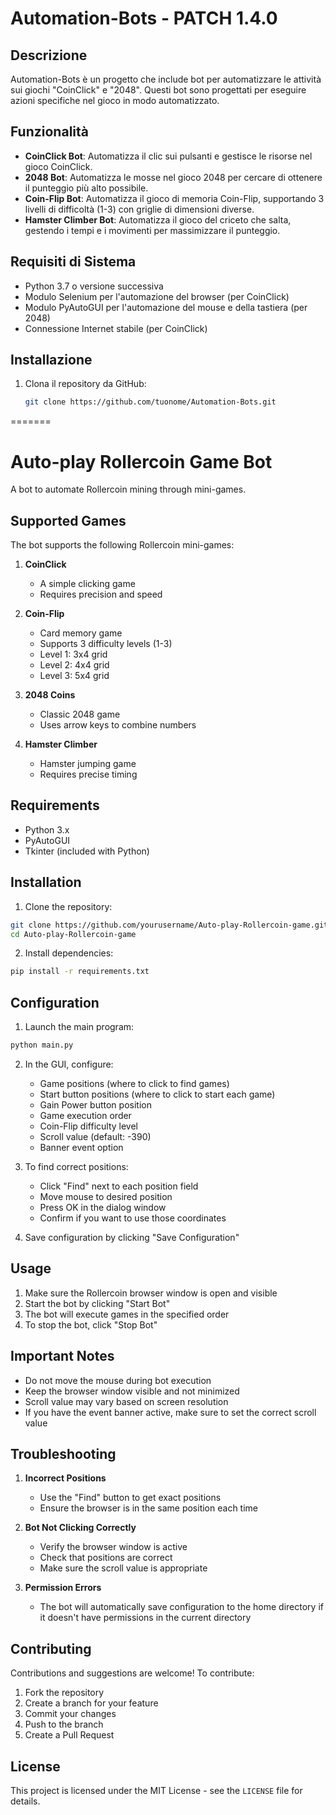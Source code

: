 # Automation-Bots - PATCH 1.4.0

## Descrizione
Automation-Bots è un progetto che include bot per automatizzare le attività sui giochi "CoinClick" e "2048". Questi bot sono progettati per eseguire azioni specifiche nel gioco in modo automatizzato.

## Funzionalità
- **CoinClick Bot**: Automatizza il clic sui pulsanti e gestisce le risorse nel gioco CoinClick.
- **2048 Bot**: Automatizza le mosse nel gioco 2048 per cercare di ottenere il punteggio più alto possibile.
- **Coin-Flip Bot**: Automatizza il gioco di memoria Coin-Flip, supportando 3 livelli di difficoltà (1-3) con griglie di dimensioni diverse.
- **Hamster Climber Bot**: Automatizza il gioco del criceto che salta, gestendo i tempi e i movimenti per massimizzare il punteggio.

## Requisiti di Sistema
- Python 3.7 o versione successiva
- Modulo Selenium per l'automazione del browser (per CoinClick)
- Modulo PyAutoGUI per l'automazione del mouse e della tastiera (per 2048)
- Connessione Internet stabile (per CoinClick)


## Installazione
1. Clona il repository da GitHub:
   ```bash
   git clone https://github.com/tuonome/Automation-Bots.git
=======
# Auto-play Rollercoin Game Bot

A bot to automate Rollercoin mining through mini-games.

## Supported Games

The bot supports the following Rollercoin mini-games:

1. **CoinClick**
   - A simple clicking game
   - Requires precision and speed

2. **Coin-Flip**
   - Card memory game
   - Supports 3 difficulty levels (1-3)
   - Level 1: 3x4 grid
   - Level 2: 4x4 grid
   - Level 3: 5x4 grid

3. **2048 Coins**
   - Classic 2048 game
   - Uses arrow keys to combine numbers

4. **Hamster Climber**
   - Hamster jumping game
   - Requires precise timing

## Requirements

- Python 3.x
- PyAutoGUI
- Tkinter (included with Python)

## Installation

1. Clone the repository:
```bash
git clone https://github.com/yourusername/Auto-play-Rollercoin-game.git
cd Auto-play-Rollercoin-game
```

2. Install dependencies:
```bash
pip install -r requirements.txt
```

## Configuration

1. Launch the main program:
```bash
python main.py
```

2. In the GUI, configure:
   - Game positions (where to click to find games)
   - Start button positions (where to click to start each game)
   - Gain Power button position
   - Game execution order
   - Coin-Flip difficulty level
   - Scroll value (default: -390)
   - Banner event option

3. To find correct positions:
   - Click "Find" next to each position field
   - Move mouse to desired position
   - Press OK in the dialog window
   - Confirm if you want to use those coordinates

4. Save configuration by clicking "Save Configuration"

## Usage

1. Make sure the Rollercoin browser window is open and visible
2. Start the bot by clicking "Start Bot"
3. The bot will execute games in the specified order
4. To stop the bot, click "Stop Bot"

## Important Notes

- Do not move the mouse during bot execution
- Keep the browser window visible and not minimized
- Scroll value may vary based on screen resolution
- If you have the event banner active, make sure to set the correct scroll value

## Troubleshooting

1. **Incorrect Positions**
   - Use the "Find" button to get exact positions
   - Ensure the browser is in the same position each time

2. **Bot Not Clicking Correctly**
   - Verify the browser window is active
   - Check that positions are correct
   - Make sure the scroll value is appropriate

3. **Permission Errors**
   - The bot will automatically save configuration to the home directory if it doesn't have permissions in the current directory

## Contributing

Contributions and suggestions are welcome! To contribute:

1. Fork the repository
2. Create a branch for your feature
3. Commit your changes
4. Push to the branch
5. Create a Pull Request

## License

This project is licensed under the MIT License - see the `LICENSE` file for details.
